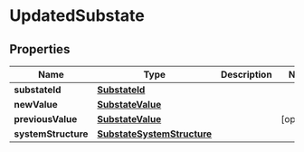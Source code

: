 

# UpdatedSubstate


## Properties

| Name | Type | Description | Notes |
|------------ | ------------- | ------------- | -------------|
|**substateId** | [**SubstateId**](SubstateId.md) |  |  |
|**newValue** | [**SubstateValue**](SubstateValue.md) |  |  |
|**previousValue** | [**SubstateValue**](SubstateValue.md) |  |  [optional] |
|**systemStructure** | [**SubstateSystemStructure**](SubstateSystemStructure.md) |  |  |



